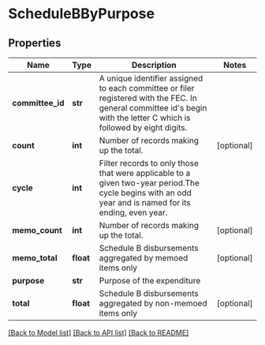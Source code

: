 # ScheduleBByPurpose

## Properties
Name | Type | Description | Notes
------------ | ------------- | ------------- | -------------
**committee_id** | **str** |  A unique identifier assigned to each committee or filer registered with the FEC. In general committee id&#39;s begin with the letter C which is followed by eight digits.  | 
**count** | **int** |  Number of records making up the total.  | [optional] 
**cycle** | **int** |  Filter records to only those that were applicable to a given two-year period.The cycle begins with an odd year and is named for its ending, even year.  | 
**memo_count** | **int** |  Number of records making up the total.  | [optional] 
**memo_total** | **float** |  Schedule B disbursements aggregated by memoed items only  | [optional] 
**purpose** | **str** | Purpose of the expenditure | 
**total** | **float** |  Schedule B disbursements aggregated by non-memoed items only  | [optional] 

[[Back to Model list]](../README.md#documentation-for-models) [[Back to API list]](../README.md#documentation-for-api-endpoints) [[Back to README]](../README.md)


